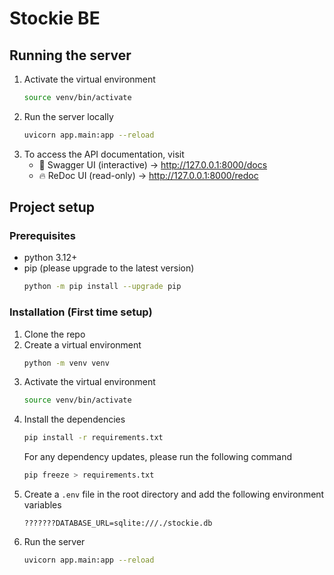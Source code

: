 # Stockie BE

## Running the server
1. Activate the virtual environment
    ```bash
    source venv/bin/activate
    ```
2. Run the server locally
    ```bash
    uvicorn app.main:app --reload
    ```
3. To access the API documentation, visit
   - 📜 Swagger UI (interactive) → http://127.0.0.1:8000/docs
   - 🔥 ReDoc UI (read-only) → http://127.0.0.1:8000/redoc

## Project setup

### Prerequisites
- python 3.12+
- pip (please upgrade to the latest version)
    ```bash
    python -m pip install --upgrade pip
    ```

### Installation (First time setup)
1. Clone the repo
2. Create a virtual environment
    ```bash
    python -m venv venv
    ```
3. Activate the virtual environment
    ```bash
    source venv/bin/activate
    ```
4. Install the dependencies
    ```bash
    pip install -r requirements.txt
    ```
   For any dependency updates, please run the following command
    ```bash
    pip freeze > requirements.txt
    ```
5. Create a `.env` file in the root directory and add the following environment variables
    ```env
    ???????DATABASE_URL=sqlite:///./stockie.db
    ```
6. Run the server
    ```bash
    uvicorn app.main:app --reload
    ```
   

